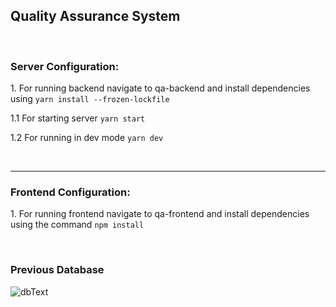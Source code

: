 <h2> Quality Assurance System </h2>
<br />
<h3>Server Configuration:</h3>
<p>1. For running backend navigate to qa-backend and install dependencies using <code>yarn install --frozen-lockfile</code></p>
<p style="margin-top : 4px;">1.1 For starting server <code>yarn start</code></p>

<p style="margin-top : 4px;">1.2 For running in dev mode <code>yarn dev</code></p>
<br />
<hr />
<h3>Frontend Configuration:</h3>
<p style="margin-top : 4px;">1. For running frontend navigate to qa-frontend and install dependencies using the command <code>npm install</code></p>

<br />
<h3>Previous Database </h3>
<img src="https://user-images.githubusercontent.com/83835010/194774740-e36cf9ed-61fd-486e-91e4-27332d6e3485.PNG" alt="dbText" />
